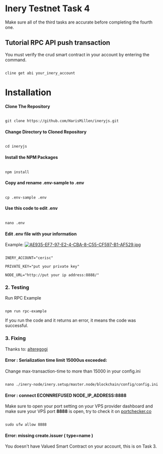 # Inery Testnet Task 4
Make sure all of the third tasks are accurate before completing the fourth one.
## Tutorial RPC API push transaction
You must verify the crud smart contract in your account by entering the command.
```

cline get abi your_inery_account

```
# Installation
#### Clone The Repository

```

git clone https://github.com/HarisMillen/ineryjs.git

```
#### Change Directory to Cloned Repository

```

cd ineryjs

```
#### Install the NPM Packages
```

npm install

```
#### Copy and rename .env-sample to .env
```

cp .env-sample .env

```
#### Use this code to edit .env 
```

nano .env

```
#### Edit .env file with your information
Example:
[![AE935-EF7-97-E2-4-CBA-8-C55-CF597-B1-AF529.jpg](https://i.postimg.cc/gJnpZkky/AE935-EF7-97-E2-4-CBA-8-C55-CF597-B1-AF529.jpg)](https://postimg.cc/hzWNFnmh)

```

INERY_ACCOUNT="cerisc" 

PRIVATE_KEY="put your private key"

NODE_URL="http://put your ip address:8888/"

```
### 2. Testing 

Run RPC Example

```

npm run rpc-example

```
If you run the code and it returns an error, it means the code was successful.
### 3. Fixing

Thanks to: [alteregogi](https://github.com/alteregogi)

#### Error : Serialization time limit 15000us exceeded:

Change max-transaction-time to more than 15000 in your config.ini

```

nano ./inery-node/inery.setup/master.node/blockchain/config/config.ini

```

#### Error : connect ECONNREFUSED NODE_IP_ADDRESS:8888

Make sure to open your port setting on your VPS provider dashboard and make sure your VPS port **8888** is open, try to check it on [portchecker.co](https://portchecker.co/)

```

sudo ufw allow 8888

```

#### Error: missing create.issuer ( type=name )
You doesn't have Valued Smart Contract on your account, this is on Task 3.
